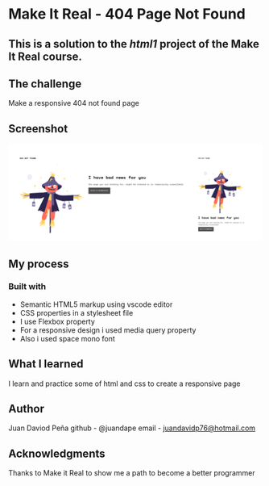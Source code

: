 # Make It Real - 404 Page Not Found
## This is a solution to the *html1* project of the Make It Real course.

## The challenge
Make a responsive 404 not found page

## Screenshot
![print screen](./assets/404.png)
## My process
### Built with
- Semantic HTML5 markup using vscode editor
- CSS properties in a stylesheet file
- I use Flexbox property
- For a responsive design i used media query property
- Also i used space mono font

## What I learned
I learn and practice some of html and css to create a responsive page

## Author
Juan Daviod Peña
github - @juandape
email - juandavidp76@hotmail.com

## Acknowledgments
Thanks to Make it Real to show me a path to become a better programmer

